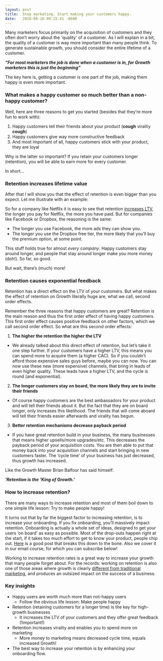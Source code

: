 ```yaml
---
layout: post
title:  Stop marketing. Start making your customers happy.
date:   2018-08-10 09:15:41 -0600
---
```


Many marketers focus primarily on the acquisition of customers and they often don’t worry about the 'quality' of a customer. As I will explain in a bit, the quality of a customer is way more important than many people think. To generate sustainable growth, you should consider the entire lifetime of a customer.  

***”For most marketers the job is done when a customer is in, for Growth marketers this is just the beginning”***

The key here is, getting a customer is one part of the job, making them happy is even more important.


### What makes a happy customer so much better than a non-happy customer?

Well, here are three reasons to get you started (besides that they’re more fun to work with):


1. Happy customers tell their friends about your product  (**cough** virality **cough**)
2. Happy customers give way more constructive feedback 
3. And most important of all, happy customers stick with your product, they are loyal

Why is the latter so important? If you retain your customers longer (retention), you will be able to earn more for every customer. 

In short...


### Retention increases lifetime value

After that I will show you that the effect of retention is even bigger than you expect. Let me illustrate with an example:

So for a company like Netflix it is easy to see that retention [increases LTV](/2018-07-27-You-cant-do-marketing-if-you-dont-know-the-lifetime-value.html), the longer you pay for Netflix, the more you have paid. But for companies like Facebook or Dropbox, the reasoning is the same: 


- The longer you use Facebook, the more ads they can show you. 
- The longer you use the Dropbox free tier, the more likely that you’ll buy the premium option, at some point. 

This stuff holds true for almost *every company*. Happy customers stay around longer, and people that stay around longer make you more money (doh!). So far, so good.

But wait, there’s (much) more!


### Retention causes exponential feedback

Retention has a direct effect on the LTV of your customers. But what makes the effect of retention on Growth literally huge are, what we call, second order effects.

Remember the three reasons that happy customers are great? Retention is the main reason and thus the first order effect of having happy customers. This first order effect causes positive feedback on other factors, which we call second order effect. So what are this second order effects:


1. **The higher the retention the higher the LTV**
  - We already talked about this direct effect of retention, but let’s take it one step further. If your customers have a higher LTV, this means you can spend more to acquire them (a higher CAC). So if you couldn’t afford those expensive sales guys before, maybe you can now. You can now use these new (more expensive) channels, that bring in leads of even higher quality. These leads have a higher LTV, and the cycle is round (and exponential).


2. **The longer customers stay on board, the more likely they are to invite their friends**
  - Of course happy customers are the best ambassadors for your product and will tell their friends about it. But the fact that they are on board longer, only increases this likelihood. The friends that will come aboard will tell their friends easier afterwards and virality has begun. 


3. **Better retention mechanisms decrease payback period**
  - If you have great retention build in your business, the many businesses that means higher upsells/more upgrades/etc. This decreases the payback period of your acquisition costs. You are then able to put that money back into your acquisition channels and start bringing in new customers faster. The ‘cycle time’ of your business has just decreased, thus growth has increased.

Like the Growth Master Brian Balfour has said himself:

***'Retention is the 'King of Growth.’***


### How to increase retention?

There are many ways to increase retention and most of them boil down to one simple life lesson: Try to make people happy!

It turns out that by far the biggest factor to increasing retention, is to increase your onboarding. If you fix onboarding, you’ll massively impact retention. Onboarding is actually a whole set of ideas, designed to get your users ‘on board’ as easy as possible. Most of the drop-outs happen right at the start, if it takes too much effort to get to know your product, people chip out. <a href="ttps://www.useronboard.com/bulletproof-user-onboarding/" target="_blank">Here</a> is a good post that breaks this down to the bone. Also we cover it in our email course, for which you can subscribe below!

Working to increase retention rates is a great way to increase your growth that many people forget about. For the records: working on retention is also one of those areas where growth is clearly [different from traditional marketing](http://link-naar-een-blog-post-van-ons-hierover.com), and produces an outsized impact on the success of a business.


### Key insights
- Happy users are worth much more than not-happy users
  - Follow the obvious life lesson: Make people happy
- Retention (retaining customers for a longer time) is the key for high-growth businesses
  - It increases the LTV of your customers and they offer great feedback (!important!)
- Retention increases virality and enables you to spend more on marketing
  - More money to marketing means decreased cycle time, equals increased Growth!
- The best way to increase your retention is by enhancing your onboarding flow.

